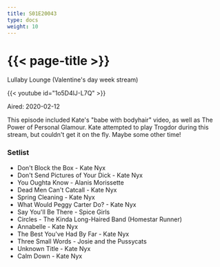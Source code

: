 ```yaml
---
title: S01E20043
type: docs
weight: 10
---
```


# {{< page-title >}}

Lullaby Lounge (Valentine's day week stream)

{{< youtube id="1o5D4lJ-L7Q" >}}

Aired: 2020-02-12

This episode included Kate's "babe with bodyhair" video, as well as The Power of Personal Glamour.  Kate attempted to play Trogdor during this stream, but couldn't get it on the fly.  Maybe some other time!

### Setlist
* Don't Block the Box - Kate Nyx
* Don't Send Pictures of Your Dick - Kate Nyx
* You Oughta Know - Alanis Morissette
* Dead Men Can't Catcall - Kate Nyx
* Spring Cleaning - Kate Nyx
* What Would Peggy Carter Do? - Kate Nyx
* Say You'll Be There - Spice Girls
* Circles - The Kinda Long-Haired Band (Homestar Runner)
* Annabelle - Kate Nyx
* The Best You've Had By Far - Kate Nyx
* Three Small Words - Josie and the Pussycats
* Unknown Title - Kate Nyx
* Calm Down - Kate Nyx
